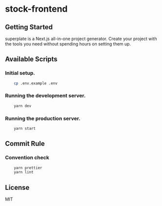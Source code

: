 # stock-frontend

## Getting Started

superplate is a Next.js all-in-one project generator. Create your project with the tools you need without spending hours on setting them up.

## Available Scripts

### Initial setup.

```bash
    cp .env.example .env
```

### Running the development server.

```bash
    yarn dev
```

### Running the production server.

```bash
    yarn start
```

## Commit Rule

### Convention check

```bash
    yarn prettier
    yarn lint
```

## License

MIT
